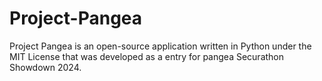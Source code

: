 # Project-Pangea
Project Pangea is an open-source application written in Python under the MIT License that was developed as a entry for pangea Securathon Showdown 2024.

